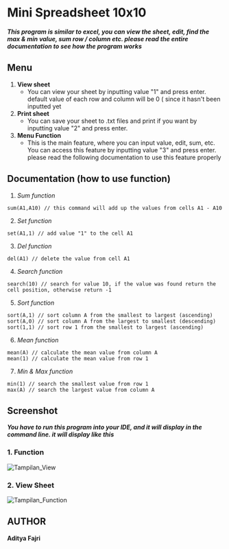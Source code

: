 # Mini Spreadsheet 10x10

***This program is similar to excel, you can view the sheet, edit, find the max & min value, sum row / column etc. please read the entire documentation to see how the program works***

## Menu

1. **View sheet**
   * You can view your sheet by inputting value "1" and press enter. default value of each row and column will be 0 (
     since it hasn't been inputted yet
3. **Print sheet**
   * You can save your sheet to .txt files and print if you want by inputting value "2" and press enter. 
4. **Menu Function**
   * This is the main feature, where you can input value, edit, sum, etc. You can access this feature by inputting value "3" and press enter. please read the following documentation to use this feature properly
   
## Documentation (how to use function)

1. *Sum function*
~~~
sum(A1,A10) // this command will add up the values from cells A1 - A10
~~~

2. *Set function*
~~~
set(A1,1) // add value "1" to the cell A1
~~~

3. *Del function*
~~~
del(A1) // delete the value from cell A1
~~~

4. *Search function*
~~~
search(10) // search for value 10, if the value was found return the cell position, otherwise return -1 
~~~

5. *Sort function*
~~~
sort(A,1) // sort column A from the smallest to largest (ascending)
sort(A,0) // sort column A from the largest to smallest (descending)
sort(1,1) // sort row 1 from the smallest to largest (ascending)
~~~

6. *Mean function*
~~~
mean(A) // calculate the mean value from column A
mean(1) // calculate the mean value from row 1
~~~

7. *Min & Max function*
~~~
min(1) // search the smallest value from row 1
max(A) // search the largest value from column A
~~~
   
## Screenshot
***You have to run this program into your IDE, and it will display in the command line. it will display like this***

### 1. Function
![Tampilan_View](https://i.ibb.co/6b0DLnD/function.jpg)

### 2. View Sheet
![Tampilan_Function](https://i.ibb.co/fr0tNyr/view.jpg)

## AUTHOR
**Aditya Fajri**
